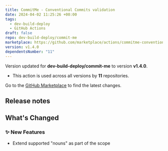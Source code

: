 ```yaml
---
title: CommitMe - Conventional Commits validation
date: 2024-04-02 11:25:26 +00:00
tags:
  - dev-build-deploy
  - GitHub Actions
draft: false
repo: dev-build-deploy/commit-me
marketplace: https://github.com/marketplace/actions/commitme-conventional-commits-validation
version: v1.4.0
dependentsNumber: "11"
---
```



Version updated for **dev-build-deploy/commit-me** to version **v1.4.0**.
- This action is used across all versions by **11** repositories.

Go to the [GitHub Marketplace](https://github.com/marketplace/actions/commitme-conventional-commits-validation) to find the latest changes.

## Release notes

## What's Changed


### ✨ New Features

- Extend supported "nouns" as part of the scope




